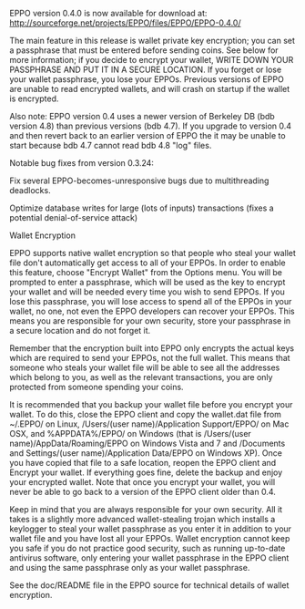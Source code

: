 EPPO version 0.4.0 is now available for download at:
http://sourceforge.net/projects/EPPO/files/EPPO/EPPO-0.4.0/

The main feature in this release is wallet private key encryption;
you can set a passphrase that must be entered before sending coins.
See below for more information; if you decide to encrypt your wallet,
WRITE DOWN YOUR PASSPHRASE AND PUT IT IN A SECURE LOCATION. If you
forget or lose your wallet passphrase, you lose your EPPOs.
Previous versions of EPPO are unable to read encrypted wallets,
and will crash on startup if the wallet is encrypted.

Also note: EPPO version 0.4 uses a newer version of Berkeley DB
(bdb version 4.8) than previous versions (bdb 4.7). If you upgrade
to version 0.4 and then revert back to an earlier version of EPPO
the it may be unable to start because bdb 4.7 cannot read bdb 4.8
"log" files.


Notable bug fixes from version 0.3.24:

Fix several EPPO-becomes-unresponsive bugs due to multithreading
deadlocks.

Optimize database writes for large (lots of inputs) transactions
(fixes a potential denial-of-service attack)


Wallet Encryption

EPPO supports native wallet encryption so that people who steal your
wallet file don't automatically get access to all of your EPPOs.
In order to enable this feature, choose "Encrypt Wallet" from the
Options menu.  You will be prompted to enter a passphrase, which
will be used as the key to encrypt your wallet and will be needed
every time you wish to send EPPOs.  If you lose this passphrase,
you will lose access to spend all of the EPPOs in your wallet,
no one, not even the EPPO developers can recover your EPPOs.
This means you are responsible for your own security, store your
passphrase in a secure location and do not forget it.

Remember that the encryption built into EPPO only encrypts the
actual keys which are required to send your EPPOs, not the full
wallet.  This means that someone who steals your wallet file will
be able to see all the addresses which belong to you, as well as the
relevant transactions, you are only protected from someone spending
your coins.

It is recommended that you backup your wallet file before you
encrypt your wallet.  To do this, close the EPPO client and
copy the wallet.dat file from ~/.EPPO/ on Linux, /Users/(user
name)/Application Support/EPPO/ on Mac OSX, and %APPDATA%/EPPO/
on Windows (that is /Users/(user name)/AppData/Roaming/EPPO on
Windows Vista and 7 and /Documents and Settings/(user name)/Application
Data/EPPO on Windows XP).  Once you have copied that file to a
safe location, reopen the EPPO client and Encrypt your wallet.
If everything goes fine, delete the backup and enjoy your encrypted
wallet.  Note that once you encrypt your wallet, you will never be
able to go back to a version of the EPPO client older than 0.4.

Keep in mind that you are always responsible for your own security.
All it takes is a slightly more advanced wallet-stealing trojan which
installs a keylogger to steal your wallet passphrase as you enter it
in addition to your wallet file and you have lost all your EPPOs.
Wallet encryption cannot keep you safe if you do not practice
good security, such as running up-to-date antivirus software, only
entering your wallet passphrase in the EPPO client and using the
same passphrase only as your wallet passphrase.

See the doc/README file in the EPPO source for technical details
of wallet encryption.

